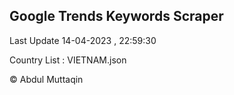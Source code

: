 

## Google Trends Keywords Scraper 
 
Last Update 14-04-2023 , 22:59:30

Country List :
VIETNAM.json



© Abdul Muttaqin 
